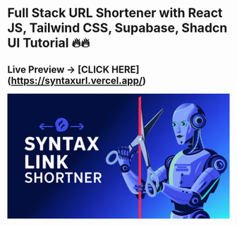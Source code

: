# Full Stack URL Shortener with React JS, Tailwind CSS, Supabase, Shadcn UI Tutorial 🔥🔥
## Live Preview -> [CLICK HERE] (https://syntaxurl.vercel.app/)
![url shortener 4](public/Syntaxbanner.jpeg)
